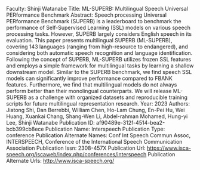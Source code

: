 Faculty: Shinji Watanabe
Title: ML-SUPERB: Multilingual Speech Universal PERformance Benchmark
Abstract: Speech processing Universal PERformance Benchmark (SUPERB) is a leaderboard to benchmark the performance of Self-Supervised Learning (SSL) models on various speech processing tasks. However, SUPERB largely considers English speech in its evaluation. This paper presents multilingual SUPERB (ML-SUPERB), covering 143 languages (ranging from high-resource to endangered), and considering both automatic speech recognition and language identification. Following the concept of SUPERB, ML-SUPERB utilizes frozen SSL features and employs a simple framework for multilingual tasks by learning a shallow downstream model. Similar to the SUPERB benchmark, we find speech SSL models can significantly improve performance compared to FBANK features. Furthermore, we find that multilingual models do not always perform better than their monolingual counterparts. We will release ML-SUPERB as a challenge with organized datasets and reproducible training scripts for future multilingual representation research.
Year: 2023
Authors: Jiatong Shi, Dan Berrebbi, William Chen, Ho-Lam Chung, En-Pei Hu, Wei Huang, Xuankai Chang, Shang-Wen Li, Abdel-rahman Mohamed, Hung-yi Lee, Shinji Watanabe
Publication ID: af90489e-312f-4514-bea2-bcb399cb8ece
Publication Name: Interspeech
Publication Type: conference
Publication Alternate Names: Conf Int Speech Commun Assoc, INTERSPEECH, Conference of the International Speech Communication Association
Publication Issn: 2308-457X
Publication Url: https://www.isca-speech.org/iscaweb/index.php/conferences/interspeech
Publication Alternate Urls: http://www.isca-speech.org/
